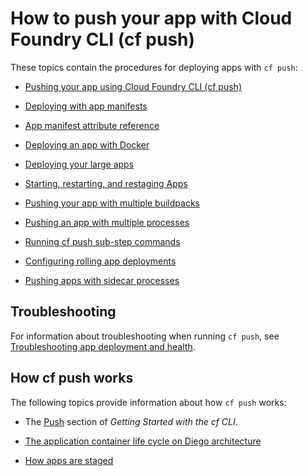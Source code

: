 # How to push your app with Cloud Foundry CLI (cf push)
These topics contain the procedures for deploying apps with `cf push`:

* [Pushing your app using Cloud Foundry CLI (cf push)](https://docs.cloudfoundry.org/devguide/deploy-apps/deploy-app.html)

* [Deploying with app manifests](https://docs.cloudfoundry.org/devguide/deploy-apps/manifest.html)

+ [App manifest attribute reference](https://docs.cloudfoundry.org/devguide/deploy-apps/manifest-attributes.html)

* [Deploying an app with Docker](https://docs.cloudfoundry.org/devguide/deploy-apps/push-docker.html)

* [Deploying your large apps](https://docs.cloudfoundry.org/devguide/deploy-apps/large-app-deploy.html)

* [Starting, restarting, and restaging Apps](https://docs.cloudfoundry.org/devguide/deploy-apps/start-restart-restage.html)

* [Pushing your app with multiple buildpacks](https://docs.cloudfoundry.org/buildpacks/use-multiple-buildpacks.html)

* [Pushing an app with multiple processes](https://docs.cloudfoundry.org/devguide/multiple-processes.html)

* [Running cf push sub-step commands](https://docs.cloudfoundry.org/devguide/push-sub-commands.html)

* [Configuring rolling app deployments](https://docs.cloudfoundry.org/devguide/deploy-apps/rolling-deploy.html)

* [Pushing apps with sidecar processes](https://docs.cloudfoundry.org/devguide/sidecars.html)

## Troubleshooting
For information about troubleshooting when running `cf push`, see [Troubleshooting app deployment and health](https://docs.cloudfoundry.org/devguide/deploy-apps/troubleshoot-app-health.html).

## How cf push works
The following topics provide information about how `cf push` works:

* The [Push](https://docs.cloudfoundry.org/cf-cli/getting-started.html#push) section of *Getting Started with the cf CLI*.

* [The application container life cycle on Diego architecture](https://docs.cloudfoundry.org/devguide/deploy-apps/app-lifecycle.html)

* [How apps are staged](https://docs.cloudfoundry.org/concepts/how-applications-are-staged.html)